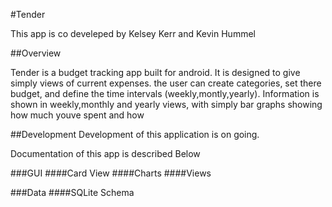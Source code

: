#Tender

This app is co develeped by Kelsey Kerr and Kevin Hummel

##Overview

Tender is a budget tracking app built for android. It is designed to give simply views of current expenses. the user can create categories, set there budget, and define the time intervals (weekly,montly,yearly). Information is shown in weekly,monthly and yearly views, with simply bar graphs showing how much youve spent and how 

##Development
Development of this application is on going. 

Documentation of this app is described Below

###GUI
####Card View
####Charts
####Views

###Data
####SQLite Schema


